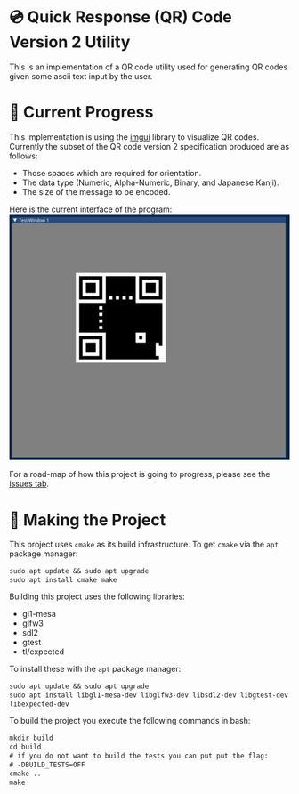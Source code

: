 # :cd: Quick Response (QR) Code Version 2 Utility
This is an implementation of a QR code utility used for generating QR codes
given some ascii text input by the user.

# :hammer: Current Progress
This implementation is using the [imgui](https://github.com/ocornut/imgui)
library to visualize QR codes. Currently the subset of the QR code version 2
specification produced are as follows:
  - Those spaces which are required for orientation.
  - The data type (Numeric, Alpha-Numeric, Binary, and Japanese Kanji).
  - The size of the message to be encoded.

Here is the current interface of the program:
![current progress](./docs/current_progress.png)

For a road-map of how this project is going to progress, please see the
[issues tab](https://github.com/millipedes/QR-Utility/issues).

# :floppy_disk: Making the Project
This project uses `cmake` as its build infrastructure. To get `cmake` via the
`apt` package manager:
```
sudo apt update && sudo apt upgrade
sudo apt install cmake make
```

Building this project uses the following libraries:
  - gl1-mesa
  - glfw3
  - sdl2
  - gtest
  - tl/expected

To install these with the `apt` package manager:
```
sudo apt update && sudo apt upgrade
sudo apt install libgl1-mesa-dev libglfw3-dev libsdl2-dev libgtest-dev libexpected-dev
```

To build the project you execute the following commands in bash:
```
mkdir build
cd build
# if you do not want to build the tests you can put put the flag:
# -DBUILD_TESTS=OFF
cmake ..
make
```
